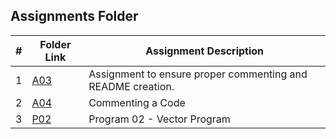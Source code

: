 ##  Assignments Folder

| # | Folder Link | Assignment Description |
|:-:| ----------- | ---------------------- |
| 1 |[A03](https://github.com/apanta0525/2143-OOP-Panta/tree/main/Assignments/A03) |  Assignment to ensure proper commenting and README creation. |
| 2 |[A04](https://github.com/apanta0525/2143-OOP-Panta/tree/main/Assignments/A04) | Commenting a Code |
| 3 |[P02](https://github.com/apanta0525/2143-OOP-Panta/tree/main/Assignments/P02) | Program 02 - Vector Program |

